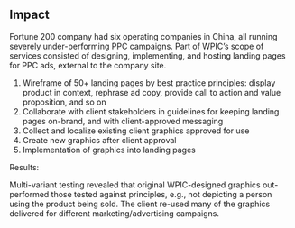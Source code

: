 ## Impact 

Fortune 200 company had six operating companies in China, all running severely under-performing PPC campaigns. Part of WPIC’s scope of services consisted of designing, implementing, and hosting landing pages for PPC ads, external to the company site.

1.  Wireframe of 50+ landing pages by best practice principles: display product in context, rephrase ad copy, provide call to action and value proposition, and so on
2.  Collaborate with client stakeholders in guidelines for keeping landing pages on-brand, and with client-approved messaging
3.  Collect and localize existing client graphics approved for use
4.  Create new graphics after client approval
5.  Implementation of graphics into landing pages

Results:

Multi-variant testing revealed that original WPIC-designed graphics out-performed those tested against principles, e.g., not depicting a person using the product being sold. The client re-used many of the graphics delivered for different marketing/advertising campaigns.